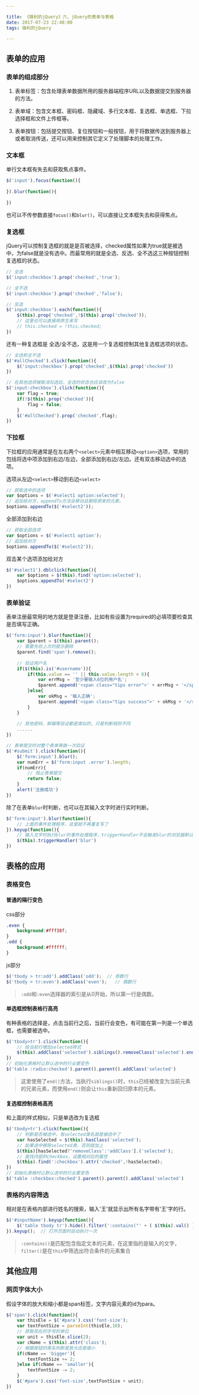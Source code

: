 ```yaml
---

title: 《锋利的jQuery》六、jQuery的表单与表格
date: 2017-07-23 22:48:00
tags: 锋利的jQuery

---
```


## 表单的应用

### 表单的组成部分

1. 表单标签：包含处理表单数据所用的服务器端程序URL以及数据提交到服务器的方法。

2. 表单域：包含文本框、密码框、隐藏域、多行文本框、复选框、单选框、下拉选择框和文件上传框等。

3. 表单按钮：包括提交按钮、复位按钮和一般按钮，用于将数据传送到服务器上或者取消传送，还可以用来控制其它定义了处理脚本的处理工作。

### 文本框

单行文本框有失去和获取焦点事件。

```js
$('input').focus(function(){
    
}).blur(function(){
    
})
```

也可以不传参数直接`focus()`和`blur()`，可以直接让文本框失去和获得焦点。

### 复选框

jQuery可以控制复选框的就是是否被选择，checked属性如果为true就是被选中，为false就是没有选中。而最常用的就是全选、反选、全不选这三种按钮控制复选框的状态。

```js
// 全选
$('input:checkbox').prop('checked','true');

// 全不选
$('input:checkbox').prop('checked','false');

// 反选
$('input:checkbox').each(function(){
    $(this).prop('checked',!$(this).prop('checked'));
    // 这里也可以直接用原生来写
    // this.checked = !this.checked;
})
```

还有一种复选框是 全选/全不选，这是用一个复选框控制其他复选框选项的状态。

```js
// 全选和全不选
$('#allChecked').click(function(){
    $('input:checkbox').prop('checked',$(this).prop('checked'))
})

// 在其他选项被取消勾选后，全选的状态也应该改为false
$('input:checkbox').click(function(){
    var flag = true;
    if(!$(this).prop('checked')){
        flag = false;
    }
    $('#allChecked').prop('checked',flag);
})

```

### 下拉框

下拉框的应用通常是在左右两个`<select>`元素中相互移动`<option>`选项，常用的包括将选中项添加到右边/左边，全部添加到右边/左边。还有双击移动选中的选项。


选项从左边`<select>`移动到右边`<select>`

```js
// 获取选中的选项
var $options = $('#select1 option:selected');
// 追加给对方，appendTo方法会移动且删除原来的元素。
$options.appendTo($('#select2'));

```

全部添加到右边

```js
// 获取全部选项
var $options = $('#select1 option');
// 追加给对方
$options.appendTo($('#select2'));
```

双击某个选项添加给对方
```js
$('#select1').dblclick(function(){
    var $options = $(this).find('option:selected');
    $options.appendTo('#select2')
})
```

### 表单验证

表单注册最常用的地方就是登录注册，比如有些设置为required的必填项要检查其是否填写正确。

```js
$('form:input').blur(function(){
    var $parent = $(this).parent();
    // 需要先将上次的提示删除
    $parent.find('span').remove();
    
    // 验证用户名
    if($(this).is('#username')){
        if(this.value == '' || this.value.length < 6){
            var errMsg = '至少要输入6位的用户名';
            $parent.append('<span class="tips error">' + errMsg + '</span>');
        }else{
            var okMsg = '输入正确';
            $parent.append('<span class="tips success">' + okMsg + '</span>');
        }
    }
    
    // 其他密码、邮箱等验证都是类似的，只是判断规则不同
    ......
})

// 表单提交时对整个表单再做一次验证
$('#submit').click(function(){
    $('form:input').blur();
    var numErr = $('form:input .error').length;
    if(numErr){
        // 阻止表单提交
        return false;
    }
    alert('注册成功')
})

```

除了在表单`blur`时判断，也可以在其输入文字时进行实时判断。

```js
$('form:input').blur(function(){
    // 上面的事件处理程序，这里就不再重复写了
}).keyup(function(){
    // 输入文字时执行blur的事件处理程序，triggerHandler不会触发blur的浏览器默认事件，所以不会真的失去焦点导致无法输入
    $(this).triggerHandler('blur')  
})
```

## 表格的应用

### 表格变色

#### 普通的隔行变色

css部分
```css
.even {
    background:#fff38f;
}
.odd {
    background:#ffffff;
}
```

js部分
```js
$('tbody > tr:odd').addClass('odd');  // 奇数行
$('tbody > tr:even').addClass('even');   // 偶数行
```

> `:odd`和`:even`选择器的索引是从0开始，所以第一行是偶数。

#### 单选框控制表格行高亮

有种表格的选择是，点击当前行之后，当前行会变色，有可能在第一列是一个单选框，也需要被选中。

```js
$('tbody>tr').click(function(){
    // 给当前行增加selected样式
    $(this).addClass('selected').siblings().removeClass('selected').end().find(':radio').attr('checked',true);
})
// 初始化表格时让默认选中的行业要变色
$('table :radio:checked').parent().parent().addClass('selected')
```

> 这里使用了`end()`方法，当执行`siblings()`时，`this`已经被改变为当前元素的兄弟元素，而使用`end()`则会让`this`重新回归原本的元素。

#### 复选框控制表格高亮

和上面的样式相似，只是单选改为复选框

```js
$('tbody>tr').click(function(){
    // 判断是否被选中，有selected类名就是被选中了
    var hasSelected = $(this).hasClass('selected');
    // 如果选中移除selected类，否则就加上
    $(this)[hasSelected?'removeClass':'addClass'].('selected');
    // 查找内部的checkbox，设置相对应的属性
    $(this).find(':checkbox').attr('checked',!hasSelected);
})
// 初始化表格时让默认选中的行业要变色
$('table :checkbox:checked').parent().parent().addClass('selected')

```

### 表格的内容筛选

相对是在表格内部进行姓名的搜索，输入'王'就显示出所有名字带有'王'字的行。

```js
$('#inputName').keyup(function(){
    $('table tbody tr').hide().filter(':contains("' + ( $(this).val() ) + '")').show();
}).keyup();  // 打开页面时自动执行一次
```

> `:contains()`是匹配包含指定文本的元素，在这里指的是输入的文字，`filter()`是在`this`中筛选出符合条件的元素集合

## 其他应用

### 网页字体大小

假设字体的放大和缩小都是span标签，文字内容元素的id为para。

```js
$('span').click(function(){
    var thisEle = $('#para').css('font-size');
    var textFontSize = parseInt(thisEle,10);
    // 获取现在的字号的单位
    var unit = thisEle.slice(2);
    var cName = $(this).attr('class');
    // 根据按钮的类名判断是放大还是缩小
    if(cName == 'bigger'){
        textFontSize += 2;
    }else if(cName == 'smaller'){
        textFontSize -= 2;
    }
    $('#para').css('font-size',textFontSize + unit);
})

```
